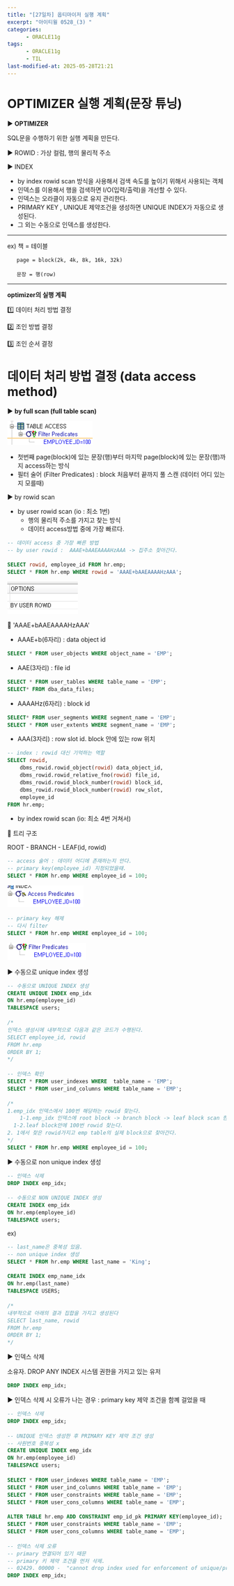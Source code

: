 ```yaml
---
title: "[27일차] 옵티마이저 실행 계획"
excerpt: "아이티윌 0528_(3) "
categories:
      - ORACLE11g
tags:
      - ORACLE11g
      - TIL
last-modified-at: 2025-05-28T21:21
---
```


# OPTIMIZER 실행 계획(문장 튜닝)

▶️ **OPTIMIZER** 

SQL문을 수행하기 위한 실행 계획을 만든다.

▶️ ROWID : 가상 컬럼, 행의 물리적 주소

▶️ INDEX 

- by index rowid scan 방식을 사용해서 검색 속도를 높이기 위해서 사용되는 객체
- 인덱스를 이용해서 행을 검색하면 I/O(입력/출력)을 개선할 수 있다.
- 인덱스는 오라클이 자동으로 유지 관리한다.
- PRIMARY KEY , UNIQUE 제약조건을 생성하면 UNIQUE INDEX가 자동으로 생성된다.
- 그 외는 수동으로 인덱스를 생성한다.

---

ex) 책 = 테이블

       page = block(2k, 4k, 8k, 16k, 32k)

       문장 = 행(row)

---

**optimizer의 실행 계획**

1️⃣ 데이터 처리 방법 결정

2️⃣ 조인 방법 결정

3️⃣ 조인 순서 결정

# 데이터 처리 방법 결정 (data access method)

▶️ **by full scan (full table scan)**

![image.png](/assets/20250528/2.png)

- 첫번째 page(block)에 있는 문장(행)부터 마지막 page(block)에 있는 문장(행)까지 access하는 방식
- 필터 술어 (Filter Predicates) : block 처음부터 끝까지 풀 스캔 (데이터 어디 있는지 모를때)

▶️ by rowid scan  

- by user rowid scan (io : 최소 1번)
    - 행의 물리적 주소를 가지고 찾는 방식
    - 데이터 access방법 중에 가장 빠르다.

```sql
-- 데이터 access 중 가장 빠른 방법
-- by user rowid :  AAAE+bAAEAAAAHzAAA -> 집주소 찾아간다.

SELECT rowid, employee_id FROM hr.emp;
SELECT * FROM hr.emp WHERE rowid = 'AAAE+bAAEAAAAHzAAA';
```

![image.png](/assets/20250528/3.png)

🎈 'AAAE+bAAEAAAAHzAAA' 

- AAAE+b(6자리) : data object id

```sql
SELECT * FROM user_objects WHERE object_name = 'EMP';
```

- AAE(3자리) : file id

```sql
SELECT * FROM user_tables WHERE table_name = 'EMP';
SELECT* FROM dba_data_files;
```

- AAAAHz(6자리) : block id

```sql
SELECT* FROM user_segments WHERE segment_name = 'EMP';
SELECT * FROM user_extents WHERE segment_name = 'EMP';
```

- AAA(3자리) : row slot id. block 안에 있는 row 위치

```sql
-- index : rowid 대신 기억하는 역할
SELECT rowid,
    dbms_rowid.rowid_object(rowid) data_object_id,
    dbms_rowid.rowid_relative_fno(rowid) file_id,
    dbms_rowid.rowid_block_number(rowid) block_id,
    dbms_rowid.rowid_block_number(rowid) row_slot,
    employee_id
FROM hr.emp;
```

- by index rowid scan (io: 최소 4번 거쳐서)

🎈 트리 구조 

ROOT - BRANCH - LEAF(id, rowid)  

```sql
-- access 술어 : 데이터 어디에 존재하는지 안다.
-- primary key(employee_id) 지정되었을때.
SELECT * FROM hr.emp WHERE employee_id = 100;
```

![image.png](/assets/20250528/4.png)

```sql
-- primary key 해제 
-- 다시 filter 
SELECT * FROM hr.emp WHERE employee_id = 100;
```

![image.png](/assets/20250528/5.png)

▶️ 수동으로 unique index 생성

```sql
-- 수동으로 UNIQUE INDEX 생성
CREATE UNIQUE INDEX emp_idx
ON hr.emp(employee_id)
TABLESPACE users;

/*
인덱스 생성시에 내부적으로 다음과 같은 코드가 수행된다.
SELECT employee_id, rowid
FROM hr.emp
ORDER BY 1;
*/

-- 인덱스 확인
SELECT * FROM user_indexes WHERE  table_name = 'EMP';
SELECT * FROM user_ind_columns WHERE table_name = 'EMP';

/*
1.emp_idx 인덱스에서 100번 해당하는 rowid 찾는다.
	1-1.emp_idx 인덱스에 root block -> branch block -> leaf block scan 한다.
  1-2.leaf block안에 100번 rowid 찾는다.
2. 1에서 찾은 rowid가지고 emp table의 실제 block으로 찾아간다.
*/
SELECT * FROM hr.emp WHERE employee_id = 100;

```

▶️ 수동으로 non unique index 생성

```sql
-- 인덱스 삭제
DROP INDEX emp_idx;

-- 수동으로 NON UNIQUE INDEX 생성
CREATE INDEX emp_idx
ON hr.emp(employee_id)
TABLESPACE users;
```

ex)

```sql
-- last_name은 중복성 있음.
-- non unique index 생성
SELECT * FROM hr.emp WHERE last_name = 'King';

CREATE INDEX emp_name_idx
ON hr.emp(last_name)
TABLESPACE USERS;

/*
내부적으로 아래의 결과 집합을 가지고 생성된다
SELECT last_name, rowid
FROM hr.emp
ORDER BY 1;
*/
```

▶️ 인덱스 삭제

소유자. DROP ANY INDEX 시스템 권한을 가지고 있는 유저

```sql
DROP INDEX emp_idx;
```

▶️ 인덱스 삭제 시 오류가 나는 경우 : primary key 제약 조건을 함꼐 걸었을 때

```sql
-- 인덱스 삭제
DROP INDEX emp_idx;

-- UNIQUE 인덱스 생성한 후 PRIMARY KEY 제약 조건 생성
-- 사원번호 중복성 x
CREATE UNIQUE INDEX emp_idx   
ON hr.emp(employee_id)
TABLESPACE users;

SELECT * FROM user_indexes WHERE table_name = 'EMP';
SELECT * FROM user_ind_columns WHERE table_name = 'EMP';
SELECT * FROM user_constraints WHERE table_name = 'EMP';
SELECT * FROM user_cons_columns WHERE table_name = 'EMP';

ALTER TABLE hr.emp ADD CONSTRAINT emp_id_pk PRIMARY KEY(employee_id);
SELECT * FROM user_constraints WHERE table_name = 'EMP';
SELECT * FROM user_cons_columns WHERE table_name = 'EMP';

-- 인덱스 삭제 오류
-- primary 연결되어 있기 때문
-- primary 키 제약 조건을 먼저 삭제.
-- 02429. 00000 -  "cannot drop index used for enforcement of unique/primary key"
DROP INDEX emp_idx;
```